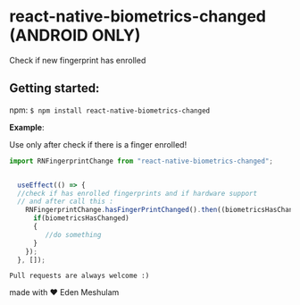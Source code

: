 # react-native-biometrics-changed (ANDROID ONLY)
Check if new fingerprint has enrolled

## Getting started:
npm:
`$ npm install react-native-biometrics-changed`

__Example__:

 Use only after check if there is a finger enrolled!

```js
import RNFingerprintChange from "react-native-biometrics-changed";


  useEffect(() => {
  //check if has enrolled fingerprints and if hardware support
  // and after call this :
    RNFingerprintChange.hasFingerPrintChanged().then((biometricsHasChanged) => {
      if(biometricsHasChanged)
      {
         //do something
      }
    });
  }, []);
 ```

`Pull requests are always welcome :)`


made with ❤ Eden Meshulam

